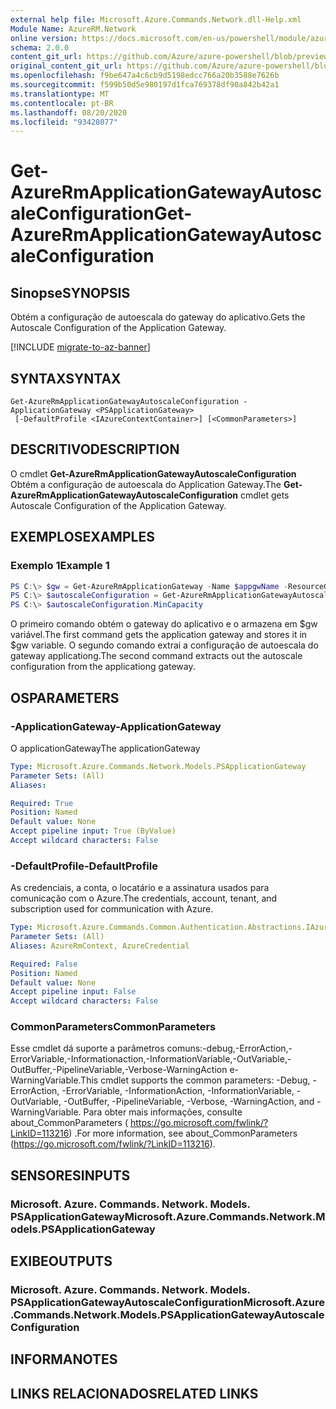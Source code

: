 ```yaml
---
external help file: Microsoft.Azure.Commands.Network.dll-Help.xml
Module Name: AzureRM.Network
online version: https://docs.microsoft.com/en-us/powershell/module/azurerm.network/get-azurermapplicationgatewayautoscaleconfiguration
schema: 2.0.0
content_git_url: https://github.com/Azure/azure-powershell/blob/preview/src/ResourceManager/Network/Commands.Network/help/Get-AzureRmApplicationGatewayAutoscaleConfiguration.md
original_content_git_url: https://github.com/Azure/azure-powershell/blob/preview/src/ResourceManager/Network/Commands.Network/help/Get-AzureRmApplicationGatewayAutoscaleConfiguration.md
ms.openlocfilehash: f9be647a4c6cb9d5198edcc766a20b3588e7626b
ms.sourcegitcommit: f599b50d5e980197d1fca769378df90a842b42a1
ms.translationtype: MT
ms.contentlocale: pt-BR
ms.lasthandoff: 08/20/2020
ms.locfileid: "93428077"
---
```

# <span data-ttu-id="1d335-101">Get-AzureRmApplicationGatewayAutoscaleConfiguration</span><span class="sxs-lookup"><span data-stu-id="1d335-101">Get-AzureRmApplicationGatewayAutoscaleConfiguration</span></span>

## <span data-ttu-id="1d335-102">Sinopse</span><span class="sxs-lookup"><span data-stu-id="1d335-102">SYNOPSIS</span></span>
<span data-ttu-id="1d335-103">Obtém a configuração de autoescala do gateway do aplicativo.</span><span class="sxs-lookup"><span data-stu-id="1d335-103">Gets the Autoscale Configuration of the Application Gateway.</span></span>

[!INCLUDE [migrate-to-az-banner](../../includes/migrate-to-az-banner.md)]

## <span data-ttu-id="1d335-104">SYNTAX</span><span class="sxs-lookup"><span data-stu-id="1d335-104">SYNTAX</span></span>

```
Get-AzureRmApplicationGatewayAutoscaleConfiguration -ApplicationGateway <PSApplicationGateway>
 [-DefaultProfile <IAzureContextContainer>] [<CommonParameters>]
```

## <span data-ttu-id="1d335-105">DESCRITIVO</span><span class="sxs-lookup"><span data-stu-id="1d335-105">DESCRIPTION</span></span>
<span data-ttu-id="1d335-106">O cmdlet **Get-AzureRmApplicationGatewayAutoscaleConfiguration** Obtém a configuração de autoescala do Application Gateway.</span><span class="sxs-lookup"><span data-stu-id="1d335-106">The **Get-AzureRmApplicationGatewayAutoscaleConfiguration** cmdlet gets Autoscale Configuration of the Application Gateway.</span></span>

## <span data-ttu-id="1d335-107">EXEMPLOS</span><span class="sxs-lookup"><span data-stu-id="1d335-107">EXAMPLES</span></span>

### <span data-ttu-id="1d335-108">Exemplo 1</span><span class="sxs-lookup"><span data-stu-id="1d335-108">Example 1</span></span>
```powershell
PS C:\> $gw = Get-AzureRmApplicationGateway -Name $appgwName -ResourceGroupName $resgpName
PS C:\> $autoscaleConfiguration = Get-AzureRmApplicationGatewayAutoscaleConfiguration -ApplicationGateway $gw
PS C:\> $autoscaleConfiguration.MinCapacity
```

<span data-ttu-id="1d335-109">O primeiro comando obtém o gateway do aplicativo e o armazena em $gw variável.</span><span class="sxs-lookup"><span data-stu-id="1d335-109">The first command gets the application gateway and stores it in $gw variable.</span></span>
<span data-ttu-id="1d335-110">O segundo comando extrai a configuração de autoescala do gateway applicationg.</span><span class="sxs-lookup"><span data-stu-id="1d335-110">The second command extracts out the autoscale configuration from the applicationg gateway.</span></span>

## <span data-ttu-id="1d335-111">OS</span><span class="sxs-lookup"><span data-stu-id="1d335-111">PARAMETERS</span></span>

### <span data-ttu-id="1d335-112">-ApplicationGateway</span><span class="sxs-lookup"><span data-stu-id="1d335-112">-ApplicationGateway</span></span>
<span data-ttu-id="1d335-113">O applicationGateway</span><span class="sxs-lookup"><span data-stu-id="1d335-113">The applicationGateway</span></span>

```yaml
Type: Microsoft.Azure.Commands.Network.Models.PSApplicationGateway
Parameter Sets: (All)
Aliases:

Required: True
Position: Named
Default value: None
Accept pipeline input: True (ByValue)
Accept wildcard characters: False
```

### <span data-ttu-id="1d335-114">-DefaultProfile</span><span class="sxs-lookup"><span data-stu-id="1d335-114">-DefaultProfile</span></span>
<span data-ttu-id="1d335-115">As credenciais, a conta, o locatário e a assinatura usados para comunicação com o Azure.</span><span class="sxs-lookup"><span data-stu-id="1d335-115">The credentials, account, tenant, and subscription used for communication with Azure.</span></span>

```yaml
Type: Microsoft.Azure.Commands.Common.Authentication.Abstractions.IAzureContextContainer
Parameter Sets: (All)
Aliases: AzureRmContext, AzureCredential

Required: False
Position: Named
Default value: None
Accept pipeline input: False
Accept wildcard characters: False
```

### <span data-ttu-id="1d335-116">CommonParameters</span><span class="sxs-lookup"><span data-stu-id="1d335-116">CommonParameters</span></span>
<span data-ttu-id="1d335-117">Esse cmdlet dá suporte a parâmetros comuns:-debug,-ErrorAction,-ErrorVariable,-Informationaction,-InformationVariable,-OutVariable,-OutBuffer,-PipelineVariable,-Verbose-WarningAction e-WarningVariable.</span><span class="sxs-lookup"><span data-stu-id="1d335-117">This cmdlet supports the common parameters: -Debug, -ErrorAction, -ErrorVariable, -InformationAction, -InformationVariable, -OutVariable, -OutBuffer, -PipelineVariable, -Verbose, -WarningAction, and -WarningVariable.</span></span> <span data-ttu-id="1d335-118">Para obter mais informações, consulte about_CommonParameters ( https://go.microsoft.com/fwlink/?LinkID=113216) .</span><span class="sxs-lookup"><span data-stu-id="1d335-118">For more information, see about_CommonParameters (https://go.microsoft.com/fwlink/?LinkID=113216).</span></span>

## <span data-ttu-id="1d335-119">SENSORES</span><span class="sxs-lookup"><span data-stu-id="1d335-119">INPUTS</span></span>

### <span data-ttu-id="1d335-120">Microsoft. Azure. Commands. Network. Models. PSApplicationGateway</span><span class="sxs-lookup"><span data-stu-id="1d335-120">Microsoft.Azure.Commands.Network.Models.PSApplicationGateway</span></span>

## <span data-ttu-id="1d335-121">EXIBE</span><span class="sxs-lookup"><span data-stu-id="1d335-121">OUTPUTS</span></span>

### <span data-ttu-id="1d335-122">Microsoft. Azure. Commands. Network. Models. PSApplicationGatewayAutoscaleConfiguration</span><span class="sxs-lookup"><span data-stu-id="1d335-122">Microsoft.Azure.Commands.Network.Models.PSApplicationGatewayAutoscaleConfiguration</span></span>

## <span data-ttu-id="1d335-123">INFORMA</span><span class="sxs-lookup"><span data-stu-id="1d335-123">NOTES</span></span>

## <span data-ttu-id="1d335-124">LINKS RELACIONADOS</span><span class="sxs-lookup"><span data-stu-id="1d335-124">RELATED LINKS</span></span>
